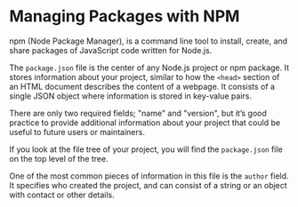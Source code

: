 # Managing Packages with NPM

npm (Node Package Manager), is a command line tool to install, create, and share packages of JavaScript code written for Node.js.

The `package.json` file is the center of any Node.js project or npm package. It stores information about your project, similar to how the `<head>` section of an HTML document describes the content of a webpage. It consists of a single JSON object where information is stored in key-value pairs. 

There are only two required fields; "name" and "version", but it’s good practice to provide additional information about your project that could be useful to future users or maintainers.

If you look at the file tree of your project, you will find the `package.json` file on the top level of the tree. 

One of the most common pieces of information in this file is the `author` field. It specifies who created the project, and can consist of a string or an object with contact or other details. 
























